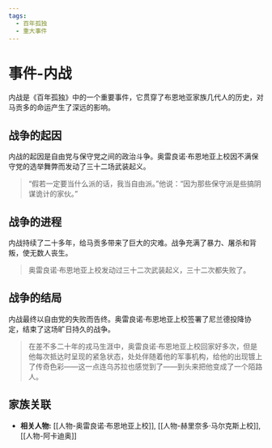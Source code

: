 ```yaml
---
tags:
  - 百年孤独
  - 重大事件
---
```


# 事件-内战

内战是《百年孤独》中的一个重要事件，它贯穿了布恩地亚家族几代人的历史，对马贡多的命运产生了深远的影响。

## 战争的起因

内战的起因是自由党与保守党之间的政治斗争。奥雷良诺·布恩地亚上校因不满保守党的选举舞弊而发动了三十二场武装起义。

> “假若一定要当什么派的话，我当自由派。”他说：“因为那些保守派是些搞阴谋诡计的家伙。”

## 战争的进程

内战持续了二十多年，给马贡多带来了巨大的灾难。战争充满了暴力、屠杀和背叛，使无数人丧生。

> 奥雷良诺·布恩地亚上校发动过三十二次武装起义，三十二次都失败了。

## 战争的结局

内战最终以自由党的失败而告终。奥雷良诺·布恩地亚上校签署了尼兰德投降协定，结束了这场旷日持久的战争。

> 在差不多二十年的戎马生涯中，奥雷良诺·布恩地亚上校回家好多次，但是他每次抵达时呈现的紧急状态，处处伴随着他的军事机构，给他的出现镀上了传奇色彩——这一点连乌苏拉也感觉到了——到头来把他变成了一个陌路人。

## 家族关联

*   **相关人物:** [[人物-奥雷良诺·布恩地亚上校]], [[人物-赫里奈多·马尔克斯上校]], [[人物-阿卡迪奥]]
